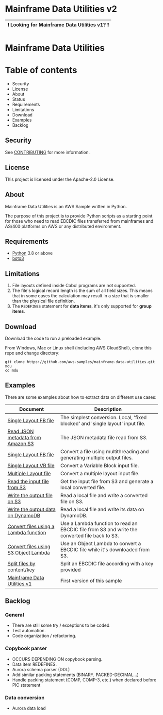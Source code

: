 # Mainframe Data Utilities v2

| :exclamation:  Looking for [Mainframe Data Utilities v1](docs/99-README-v1.md)? :exclamation: |
|-----------------------------------------|
# Mainframe Data Utilities

Table of contents
=================
* Security
* License
* About
* Status
* Requirements
* Limitations
* Download
* Examples
* Backlog

## Security

See [CONTRIBUTING](CONTRIBUTING.md#security-issue-notifications) for more information.

## License

This project is licensed under the Apache-2.0 License.

## About

Mainframe Data Utilities is an AWS Sample written in Python.

The purpose of this project is to provide Python scripts as a starting point for those who need to read EBCDIC files transferred from mainframes and AS/400 platforms on AWS or any distributed environment.

## Requirements

- [Python](https://www.python.org/downloads/) 3.8 or above
- [boto3](https://boto3.amazonaws.com/v1/documentation/api/latest/index.html)

## Limitations

1. File layouts defined inside Cobol programs are not supported.
2. The file's logical record length is the sum of all field sizes. This means that in some cases the calculation may result in a size that is smaller than the physical file definition.
4. The `REDEFINES` statement for **data items**, it's only supported for **group items**.

## Download

Download the code to run a preloaded example.

From Windows, Mac or Linux shell (including AWS CloudShell), clone this repo and change directory:

```
git clone https://github.com/aws-samples/mainframe-data-utilities.git mdu
cd mdu
```

## Examples

There are some examples about how to extract data on different use cases:

|Document  |Description|
| - | - |
|[Single Layout FB file](docs/01-local-single-fb.md)                    |The simplest conversion. Local, 'fixed blocked' and 'single layout' input file.|
|[Read JSON metadata from Amazon S3](docs/02-local-single-fb-s3-json.md)|The JSON metadata file read from S3.|
|[Single Layout FB file](docs/03-local-single-fb-thread.md)             |Convert a file using multithreading and generating multiple output files.|
|[Single Layout VB file](docs/04-local-single-vb.md)                    |Convert a Variable Block input file.|
|[Multiple Layout file](docs/05-local-multi-fb.md)                      |Convert a multiple layout input file.|
|[Read the input file from S3](docs/06-local-multi-fb-s3-input.md)      |Get the input file from S3 and generate a local converted file.|
|[Write the output file on S3](docs/07-local-multi-fb-s3-output.md)     |Read a local file and write a converted file on S3.|
|[Write the output data on DynamoDB](docs/08-local-multi-ddb.md)        |Read a local file and write its data on DynamoDB.|
|[Convert files using a Lambda function](docs/09-lambda-multi-s3-output.md)|Use a Lambda function to read an EBCDIC file from S3 and write the converted file back to S3.|
|[Convert files using S3 Object Lambda](docs/10-s3-lambda-obj-multi-fb.md) |Use an Object Lambda to convert a EBCDIC file while it's downloaded from S3.|
|[Split files by content/key](docs/99-file-split-fb.md)                 |Split an EBCDIC file according with a key provided |
|[Mainframe Data Utilities v1](docs/99-README-v1.md)                    |First version of this sample|

## Backlog

### General
- There are still some try / exceptions to be coded.
- Test automation.
- Code organization / refactoring.

### Copybook parser
- OCCURS DEPENDING ON copybook parsing.
- Data item REDEFINES.
- Aurora schema parser (DDL)
- Add similar packing statements (BINARY, PACKED-DECIMAL...)
- Handle packing statement (COMP, COMP-3, etc.) when declared before PIC statement

### Data conversion
- Aurora data load